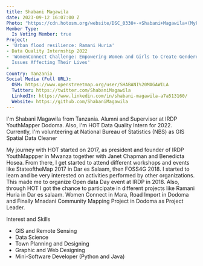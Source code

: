 ```yaml
---
title: Shabani Magawila
date: 2023-09-12 16:07:00 Z
Photo: "https://cdn.hotosm.org/website/DSC_0330+-+Shabani+Magawila+(MyProjectLab).jpg"
Member Type:
  Is Voting Member: true
Project:
- 'Urban flood resilience: Ramani Huria'
- Data Quality Internship 2022
- 'WomenConnect Challenge: Empowering Women and Girls to Create Gendered Data About
  Issues Affecting Their Lives'
- 
Country: Tanzania
Social Media (Full URL):
  OSM: https://www.openstreetmap.org/user/SHABANI%20MAGAWILA
  Twitter: https://twitter.com/ShabaniMagawila
  LinkedIn: https://www.linkedin.com/in/shabani-magawila-a7a513160/
  Website: https://github.com/ShabaniMagawila
---
```


I'm Shabani Magawila from Tanzania. Alumni and Supervisor at IRDP YouthMapper Dodoma. Also, I'm HOT Data Quality Intern for 2022. Currently, I'm volunteering at National Bureau of Statistics (NBS) as GIS Spatial Data Cleaner

My journey with HOT started on 2017, as president and founder of IRDP YouthMappper in Mwanza together with Janet Chapman and Benedicta Hosea. From there, I get started to attend different workshops and events like StateoftheMap 2017 in Dar es Salaam, then FOSS4G 2018. I started to learn and be very interested on activities performed by other organizations. This made me to organize Open data Day event at IRDP in 2018.
Also, through HOT I got the chance to participate in different projects like Ramani Huria in Dar es salaam. Women Connect in Mara, Road Import in Dodoma and Finally Mnadani Community Mapping Project in Dodoma as Project Leader.

Interest and Skills
- GIS and Remote Sensing
- Data Science
- Town Planning and Designing
- Graphic and Web Designing 
- Mini-Software Developer (Python and Java)